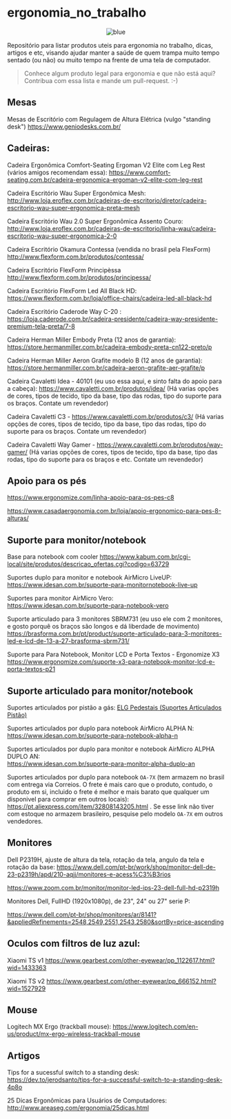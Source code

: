 # ergonomia_no_trabalho

<p align="center">
  <img src="https://raw.githubusercontent.com/luzfcb/ergonomia_no_trabalho/master/blue.png" alt="blue"/>
</p>


Repositório para listar produtos uteis para ergonomia no trabalho, dicas, artigos e etc, visando ajudar manter a saúde de quem trampa muito tempo sentado (ou não) ou muito tempo na frente de uma tela de computador.

> Conhece algum produto legal para ergonomia e que não está aqui? Contribua com essa lista e mande um pull-request. :-)

## Mesas

Mesas de Escritório com Regulagem de Altura Elétrica (vulgo "standing desk") https://www.geniodesks.com.br/


## Cadeiras:

Cadeira Ergonômica Comfort-Seating Ergoman V2 Elite com Leg Rest (vários amigos recomendam essa): https://www.comfort-seating.com.br/cadeira-ergonomica-ergoman-v2-elite-com-leg-rest

Cadeira Escritório Wau Super Ergonômica Mesh: http://www.loja.eroflex.com.br/cadeiras-de-escritorio/diretor/cadeira-escritorio-wau-super-ergonomica-preta-mesh

Cadeira Escritório Wau 2.0 Super Ergonômica Assento Couro: http://www.loja.eroflex.com.br/cadeiras-de-escritorio/linha-wau/cadeira-escritorio-wau-super-ergonomica-2-0

Cadeira Escritório Okamura Contessa (vendida no brasil pela FlexForm) http://www.flexform.com.br/produtos/contessa/

Cadeira Escritório FlexForm Principèssa http://www.flexform.com.br/produtos/principessa/

Cadeira Escritório FlexForm Led All Black HD: https://www.flexform.com.br/loja/office-chairs/cadeira-led-all-black-hd


Cadeira Escritório Caderode Way C-20 : https://loja.caderode.com.br/cadeira-presidente/cadeira-way-presidente-premium-tela-preta/7-8

Cadeira Herman Miller Embody Preta (12 anos de garantia): https://store.hermanmiller.com.br/cadeira-embody-preta-cn122-preto/p

Cadeira Herman Miller Aeron Grafite modelo B (12 anos de garantia): https://store.hermanmiller.com.br/cadeira-aeron-grafite-aer-grafite/p

Cadeira Cavaletti Idea - 40101 (eu uso essa aqui, e sinto falta do apoio para a cabeça): https://www.cavaletti.com.br/produtos/idea/  (Há varias opções de cores, tipos de tecido, tipo da base, tipo das rodas, tipo do suporte para os braços. Contate um revendedor)


Cadeira Cavaletti C3 - https://www.cavaletti.com.br/produtos/c3/   (Há varias opções de cores, tipos de tecido, tipo da base, tipo das rodas, tipo do suporte para os braços. Contate um revendedor)

Cadeira Cavaletti Way Gamer - https://www.cavaletti.com.br/produtos/way-gamer/ (Há varias opções de cores, tipos de tecido, tipo da base, tipo das rodas, tipo do suporte para os braços e etc. Contate um revendedor)

## Apoio para os pés


https://www.ergonomize.com/linha-apoio-para-os-pes-c8

https://www.casadaergonomia.com.br/loja/apoio-ergonomico-para-pes-8-alturas/

## Suporte para monitor/notebook

Base para notebook com cooler https://www.kabum.com.br/cgi-local/site/produtos/descricao_ofertas.cgi?codigo=63729

Suportes duplo para monitor e notebook AirMicro LiveUP:  
https://www.idesan.com.br/suporte-para-monitornotebook-live-up


Suportes para monitor AirMicro Vero:  
https://www.idesan.com.br/suporte-para-notebook-vero


Suporte articulado para 3 monitores SBRM731 (eu uso ele com 2 monitores, e gosto porquê os braços são longos e dá liberdade de movimento)
https://brasforma.com.br/pt/product/suporte-articulado-para-3-monitores-led-e-lcd-de-13-a-27-brasforma-sbrm731/



Suporte para Para Notebook, Monitor LCD e Porta Textos - Ergonomize X3
https://www.ergonomize.com/suporte-x3-para-notebook-monitor-lcd-e-porta-textos-p21


## Suporte articulado para monitor/notebook

Suportes articulados por pistão a gás: [ELG Pedestais (Suportes Articulados Pistão)](http://www.elgpedestais.com.br/produtos/suportes/suportes-com-pistao-a-gas/)

Suportes articulados por duplo para notebook AirMicro ALPHA N: 
https://www.idesan.com.br/suporte-para-notebook-alpha-n

Suportes articulados por duplo para monitor e notebook AirMicro ALPHA DUPLO AN:  
https://www.idesan.com.br/suporte-para-monitor-alpha-duplo-an


Suportes articulados por duplo para notebook `OA-7X` (tem armazem no brasil com entrega via Correios. O frete é mais caro que o produto, contudo, o produto em si, incluido o frete é melhor e mais barato que qualquer um disponivel para comprar em outros locais):
https://pt.aliexpress.com/item/32808143205.html . Se esse link não tiver com estoque no armazem brasileiro, pesquise pelo modelo `OA-7X` em outros vendedores.


## Monitores

Dell P2319H, ajuste de altura da tela, rotação da tela, angulo da tela e rotação da base: https://www.dell.com/pt-br/work/shop/monitor-dell-de-23-p2319h/apd/210-aqjj/monitores-e-acess%C3%B3rios

https://www.zoom.com.br/monitor/monitor-led-ips-23-dell-full-hd-p2319h


Monitores Dell, FullHD (1920x1080p), de 23", 24" ou 27" serie P:

https://www.dell.com/pt-br/shop/monitores/ar/8141?&appliedRefinements=2548,2549,2551,2543,2580&sortBy=price-ascending


## Oculos com filtros de luz azul:

 Xiaomi TS v1 https://www.gearbest.com/other-eyewear/pp_1122617.html?wid=1433363
 
 Xiaomi TS v2 https://www.gearbest.com/other-eyewear/pp_666152.html?wid=1527929
 
## Mouse
 
Logitech MX Ergo (trackball mouse): https://www.logitech.com/en-us/product/mx-ergo-wireless-trackball-mouse

## Artigos

Tips for a sucessful switch to a standing desk: https://dev.to/jerodsanto/tips-for-a-successful-switch-to-a-standing-desk-4p8o

25 Dicas Ergonômicas para Usuários de Computadores: http://www.areaseg.com/ergonomia/25dicas.html
